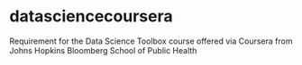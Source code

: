 datasciencecoursera
===================

Requirement for the Data Science Toolbox course offered via Coursera from Johns Hopkins Bloomberg School of Public Health
